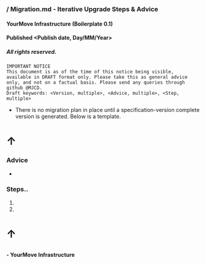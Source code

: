 ### <Project> / Migration.md - Iterative Upgrade Steps & Advice
#### YourMove Infrastructure (Boilerplate 0.1)
#### Published <Publish date, Day/MM/Year>
##### All rights reserved.

    IMPORTANT NOTICE
    This document is as of the time of this notice being visible, available in DRAFT format only. Please take this as general advice only, and not on a factual basis. Please send any queries through github @MJCD.
    Draft keywords: <Version, multiple>, <Advice, multiple>, <Step, multiple>

* There is no migration plan in place until a specification-version complete version is generated. Below is a template.

## <Version>
# ↑

### Advice

* <Advice>

### Steps..

1. <Step>
2. <Step>

# ↑
## <Version>

#### - YourMove Infrastructure